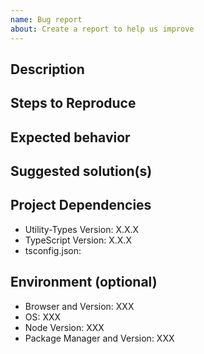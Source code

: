 ```yaml
---
name: Bug report
about: Create a report to help us improve
---
```


## Description
<!-- A clear description of what the bug is -->

## Steps to Reproduce
<!--
Steps to reproduce the behavior:
1. Go to '...'
2. Click on '....'
3. Scroll down to '....'
4. See error
-->

## Expected behavior
<!-- A clear description of what you expected to happen -->

## Suggested solution(s)
<!-- How could we solve this bug. What changes would need to be made -->

## Project Dependencies
- Utility-Types Version: X.X.X
- TypeScript Version: X.X.X
- tsconfig.json:
<!-- Paste contents of your tsconfig.json here -->

## Environment (optional)
<!-- Fill if you think it's relevant to your issue -->
- Browser and Version: XXX
- OS: XXX
- Node Version: XXX
- Package Manager and Version: XXX
